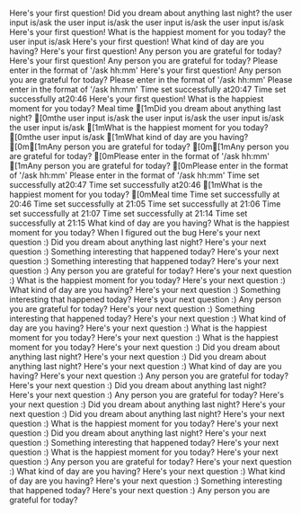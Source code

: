Here's your first question!
Did you dream about anything last night?
the user input is/ask
the user input is/ask
the user input is/ask
the user input is/ask
Here's your first question!
What is the happiest moment for you today?
the user input is/ask
Here's your first question!
What kind of day are you having?
Here's your first question!
Any person you are grateful for today?
Here's your first question!
Any person you are grateful for today?
Please enter in the format of '/ask hh:mm'
Here's your first question!
Any person you are grateful for today?
Please enter in the format of '/ask hh:mm'
Please enter in the format of '/ask hh:mm'
Time set successfully at20:47
Time set successfully at20:46
Here's your first question!
What is the happiest moment for you today?
Meal time
[1mDid you dream about anything last night?
[0mthe user input is/ask
the user input is/ask
the user input is/ask
the user input is/ask
[1mWhat is the happiest moment for you today?
[0mthe user input is/ask
[1mWhat kind of day are you having?
[0m[1mAny person you are grateful for today?
[0m[1mAny person you are grateful for today?
[0mPlease enter in the format of '/ask hh:mm'
[1mAny person you are grateful for today?
[0mPlease enter in the format of '/ask hh:mm'
Please enter in the format of '/ask hh:mm'
Time set successfully at20:47
Time set successfully at20:46
[1mWhat is the happiest moment for you today?
[0mMeal time
Time set successfully at 20:46
Time set successfully at 21:05
Time set successfully at 21:06
Time set successfully at 21:07
Time set successfully at 21:14
Time set successfully at 21:15
What kind of day are you having?
What is the happiest moment for you today?
When I figured out the bug
Here's your next question :)
Did you dream about anything last night?
Here's your next question :)
Something interesting that happened today?
Here's your next question :)
Something interesting that happened today?
Here's your next question :)
Any person you are grateful for today?
Here's your next question :)
What is the happiest moment for you today?
Here's your next question :)
What kind of day are you having?
Here's your next question :)
Something interesting that happened today?
Here's your next question :)
Any person you are grateful for today?
Here's your next question :)
Something interesting that happened today?
Here's your next question :)
What kind of day are you having?
Here's your next question :)
What is the happiest moment for you today?
Here's your next question :)
What is the happiest moment for you today?
Here's your next question :)
Did you dream about anything last night?
Here's your next question :)
Did you dream about anything last night?
Here's your next question :)
What kind of day are you having?
Here's your next question :)
Any person you are grateful for today?
Here's your next question :)
Did you dream about anything last night?
Here's your next question :)
Any person you are grateful for today?
Here's your next question :)
Did you dream about anything last night?
Here's your next question :)
Did you dream about anything last night?
Here's your next question :)
What is the happiest moment for you today?
Here's your next question :)
Did you dream about anything last night?
Here's your next question :)
Something interesting that happened today?
Here's your next question :)
What is the happiest moment for you today?
Here's your next question :)
Any person you are grateful for today?
Here's your next question :)
What kind of day are you having?
Here's your next question :)
What kind of day are you having?
Here's your next question :)
Something interesting that happened today?
Here's your next question :)
Any person you are grateful for today?